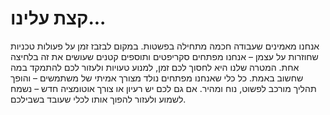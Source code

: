 # קצת עלינו...

אנחנו מאמינים שעבודה חכמה מתחילה בפשטות. במקום לבזבז זמן על פעולות טכניות שחוזרות על עצמן – אנחנו מפתחים סקריפטים ותוספים קטנים שעושים את זה בלחיצה אחת.
המטרה שלנו היא לחסוך לכם זמן, למנוע טעויות ולעזור לכם להתמקד במה שחשוב באמת. כל כלי שאנחנו מפתחים נולד מצורך אמיתי של משתמשים – והופך תהליך מורכב לפשוט, נוח ומהיר.
אם גם לכם יש רעיון או צורך אוטומציה חדש – נשמח לשמוע ולעזור להפוך אותו לכלי שעובד בשבילכם.

